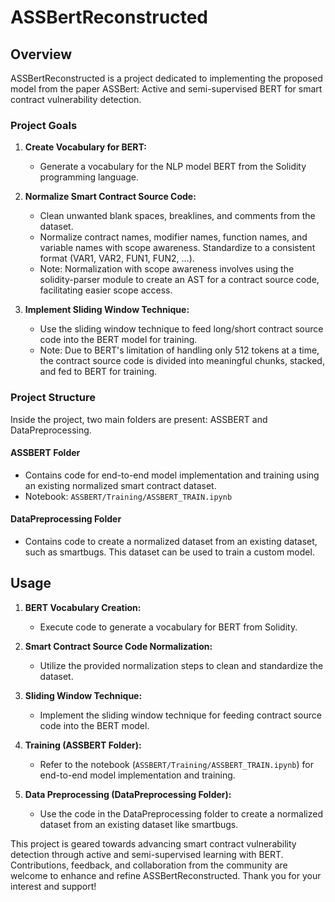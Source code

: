 # ASSBertReconstructed

## Overview
ASSBertReconstructed is a project dedicated to implementing the proposed model from the paper ASSBert: Active and semi-supervised BERT for smart contract vulnerability detection.

### Project Goals
1. **Create Vocabulary for BERT:**
   - Generate a vocabulary for the NLP model BERT from the Solidity programming language.

2. **Normalize Smart Contract Source Code:**
   - Clean unwanted blank spaces, breaklines, and comments from the dataset.
   - Normalize contract names, modifier names, function names, and variable names with scope awareness. Standardize to a consistent format (VAR1, VAR2, FUN1, FUN2, ...).
   - Note: Normalization with scope awareness involves using the solidity-parser module to create an AST for a contract source code, facilitating easier scope access.

3. **Implement Sliding Window Technique:**
   - Use the sliding window technique to feed long/short contract source code into the BERT model for training.
   - Note: Due to BERT's limitation of handling only 512 tokens at a time, the contract source code is divided into meaningful chunks, stacked, and fed to BERT for training.

### Project Structure
Inside the project, two main folders are present: ASSBERT and DataPreprocessing.

#### ASSBERT Folder
- Contains code for end-to-end model implementation and training using an existing normalized smart contract dataset.
- Notebook: `ASSBERT/Training/ASSBERT_TRAIN.ipynb`

#### DataPreprocessing Folder
- Contains code to create a normalized dataset from an existing dataset, such as smartbugs. This dataset can be used to train a custom model.

## Usage
1. **BERT Vocabulary Creation:**
   - Execute code to generate a vocabulary for BERT from Solidity.

2. **Smart Contract Source Code Normalization:**
   - Utilize the provided normalization steps to clean and standardize the dataset.

3. **Sliding Window Technique:**
   - Implement the sliding window technique for feeding contract source code into the BERT model.

4. **Training (ASSBERT Folder):**
   - Refer to the notebook (`ASSBERT/Training/ASSBERT_TRAIN.ipynb`) for end-to-end model implementation and training.

5. **Data Preprocessing (DataPreprocessing Folder):**
   - Use the code in the DataPreprocessing folder to create a normalized dataset from an existing dataset like smartbugs.

This project is geared towards advancing smart contract vulnerability detection through active and semi-supervised learning with BERT. Contributions, feedback, and collaboration from the community are welcome to enhance and refine ASSBertReconstructed. Thank you for your interest and support!
